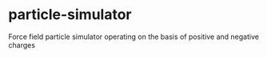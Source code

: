# particle-simulator
Force field particle simulator operating on the basis of positive and negative charges
